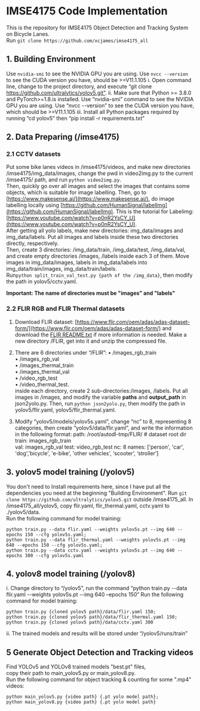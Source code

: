 # IMSE4175 Code Implementation
This is the repository for IMSE4175 Object Detection and Tracking System on Bicycle Lanes.
     <br>Run `git clone https://github.com/xcjames/imse4175_all`
## 1. Building Environment
Use `nvidia-smi` to see the NVIDIA GPU you are using. Use `nvcc --version` to see the CUDA version you have, should be >=V11.1.105
i.	Open command line, change to the project directory, and execute “git clone https://github.com/ultralytics/yolov5.git”. 
ii.	Make sure that Python >= 3.8.0 and PyTorch>=1.8.is installed. Use “nvidia-smi” command to see the NVIDIA GPU you are using. Use “nvcc --version” to see the CUDA version you have, which should be >=V11.1.105
iii.	Install all Python packages required by running “cd yolov5” then “pip install -r requirements.txt”

## 2. Data Preparing (/imse4175)

### 2.1 CCTV datasets
Put some bike lanes videos in /imse4175/videos, and make new directories /imse4175/img_data/images, change the pwd in video2img.py to the current /imse4175/ path, and run `python video2img.py`. <br>
Then, quickly go over all images and select the images that contains some objects, which is suitable for image labelling. Then, go to [https://www.makesense.ai/](https://www.makesense.ai/), do image labelling locally using  [https://github.com/HumanSignal/labelImg](https://github.com/HumanSignal/labelImg). This is the tutorial for Labelimg:[https://www.youtube.com/watch?v=p0nR2YsCY_U](https://www.youtube.com/watch?v=p0nR2YsCY_U). <br>
After getting all yolo labels, make new directories: img_data/images and img_data/labels. Put all images and labels inside these two directories directly, respectively.<br>
Then, create 3 directories: /img_data/train, /img_data/test, /img_data/val, and create empty directories /images, /labels inside each 3 of them. Move images in img_data/images, labels in img_data/labels into img_data/train/images, img_data/train/labels. <br>
Run`python split_train_val_test.py {path of the /img_data}`, then modify the path in yolov5/cctv.yaml. 

**Important: The name of directories must be "images" and "labels"**
### 2.2 FLIR RGB and FLIR Thermal datasets
1.	Download FLIR dataset: [https://www.flir.com/oem/adas/adas-dataset-form/](https://www.flir.com/oem/adas/adas-dataset-form/) and download the [FLIR README.txt](https://adas-dataset-v2.flirconservator.com/dataset/README.txt) if more information is needed. Make a new directory /FLIR, get into it and unzip the compressed file.<br>
2.	There are 6 directories under “/FLIR”:
  • /images_rgb_train  
  • /images_rgb_val  
  • /images_thermal_train  
  • /images_thermal_val  
  • /video_rgb_test  
  • /video_thermal_test.  <br>
inside each directory, create 2 sub-directories:/images, /labels. Put all images in /images, and modify the variable **paths** and **output_path** in json2yolo.py. Then, run `python json2yolo.py`, then modify the path in yolov5/flir.yaml, yolov5/flir_thermal.yaml. <be>
	
3.	Modify “yolov5/models/yolov5s.yaml”, change “nc” to 8, representing 8 categories, then create “yolov5/data/flir.yaml”, and write the information in the following format:
path: /root/autodl-tmp/FLIR/  # dataset root dir
train: images_rgb_train  
val: images_rgb_val 
test: video_rgb_test 
nc: 8 
names: ['person', 'car', 'dog','bicycle', 'e-bike', 'other vehicles', ‘scooter’, ‘stroller’]


## 3. yolov5 model training (/yolov5)
You don't need to Install requirements here, since I have put all the dependencies you need at the beginning "Building Environment".
Run `git clone https://github.com/ultralytics/yolov5.git` outside /imse4175_all. In /imse4175_all/yolov5, copy flir.yaml, flir_thermal.yaml, cctv.yaml to ./yolov5/data. <br>
Run the following command for model training:<br>
```
python train.py --data flir.yaml --weights yolov5s.pt --img 640 --epochs 150 --cfg yolov5s.yaml;
python train.py --data flir_thermal.yaml --weights yolov5s.pt --img 640 --epochs 150 --cfg yolov5s.yaml;       
python train.py --data cctv.yaml --weights yolov5s.pt --img 640 --epochs 300 --cfg yolov5s.yaml
```

## 4. yolov8 model training (/yolov8)
i.	Change directory to “/yolov5”, run the command “python train.py --data flir.yaml --weights yolov5s.pt --img 640 –epochs 150”
Run the following command for model training:<br>
```
python train.py {cloned yolov5 path}/data/flir.yaml 150;
python train.py {cloned yolov5 path}/data/flir_thermal.yaml 150;
python train.py {cloned yolov5 path}/data/cctv.yaml 300
```
ii.	The trained models and results will be stored under “/yolov5/runs/train”

## 5 Generate Object Detection and Tracking videos
Find YOLOv5 and YOLOv8 trained models "best.pt" files, <br>
copy their path to main_yolov5.py or main_yolov8.py.<br>
Run the following command for object tracking & counting for some ".mp4" videos:
```
python main_yolov5.py {video path} {.pt yolo model path};
python main_yolov8.py {video path} {.pt yolo model path}
```

